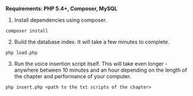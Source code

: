 **Requirements: PHP 5.4+, Composer, MySQL**

1) Install dependencies using composer.

```
composer install
```

2) Build the database index. It will take a few minutes to complete.

```
php load.php
```

3) Run the voice insertion script itself. This will take even longer - anywhere between 10 minutes and an hour depending on the length of the chapter and performance of your computer.

```
php insert.php <path to the txt scripts of the chapter>
```
